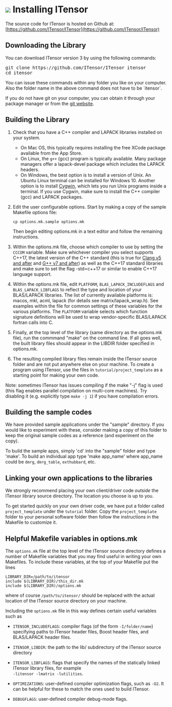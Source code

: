 # <img src="docs/VERSION/install/icon.png" class="largeicon"> Installing ITensor

The source code for ITensor is hosted on Github at:
[https://github.com/ITensor/ITensor](https://github.com/ITensor/ITensor)

## Downloading the Library

You can download ITensor version 3 by using the following commands:
<div class="commandline"><pre>
git clone https://github.com/ITensor/ITensor itensor
cd itensor
</pre></div>
You can issue these commands within any folder you like on your computer. Also the folder name in the above command does not have to be `itensor`.

If you do not have git on your computer, you can obtain it through your package manager or from the
<a href="http://git-scm.com/" target="blank_">git website</a>.

## Building the Library

1. Check that you have a C++ compiler and LAPACK libraries installed on your system.
   * On Mac OS, this typically requires installing the free XCode package available 
   from the App Store. 
   * On Linux, the `g++` (gcc) program is typically available. Many package managers
     offer a lapack-devel package which includes the LAPACK headers.
   * On Windows, the best option is to install a version of Unix. An Ubuntu Linux 
     terminal can be installed for Windows 10. Another option is to install 
     <a href="https://www.cygwin.com" target="blank_">Cygwin</a>,
     which lets you run Unix programs inside a terminal. If you use Cygwin, make sure to install
     the C++ compiler (gcc) and LAPACK packages.

2. Edit the user configurable options. Start by making a copy 
   of the sample Makefile options file: 

   `cp options.mk.sample options.mk`

   Then begin editing options.mk in a text editor
   and follow the remaining instructions.

3. Within the options.mk file, choose which compiler to use by setting the `CCCOM` 
   variable. Make sure whichever compiler you select supports C++17, the latest version of the
   C++ standard (this is true for [Clang v5 and after](https://clang.llvm.org/cxx_status.html)
   and [G++ v7 and after](https://www.gnu.org/software/gcc/projects/cxx-status.html#cxx17)) as 
   well as the C++17 standard libraries and make sure to set the flag -std=c++17 or similar 
   to enable C++17 language support.
   
5. Within the options.mk file, edit `PLATFORM`, `BLAS_LAPACK_INCLUDEFLAGS` and `BLAS_LAPACK_LIBFLAGS` to reflect the
   type and location of your BLAS/LAPACK libraries. The list of currently
   available platforms is: macos, mkl, acml, lapack
   (for details see matrix/lapack_wrap.h). 
   See examples within the file for common settings of these variables for the various platforms.
   The `PLATFORM` variable 
   selects which function signature definitions will be used to wrap 
   vendor-specific BLAS/LAPACK fortran calls into C.

6. Finally, at the top level of the library (same directory as the options.mk file),
   run the commmand "make" on the command line.
   If all goes well, the built library files should appear in the LIBDIR
   folder specified in options.mk.

7. The resulting compiled library files remain inside the ITensor source
   folder and are not put anywhere else on your machine. To create a 
   program using ITensor, use the files in `tutorial/project_template` as a 
   starting point for making your own code.

Note: sometimes ITensor has issues compiling if the make "-j" flag is used 
(this flag enables parallel compilation on multi-core machines). Try 
disabling it (e.g. explicitly type `make -j 1`) if you have compilation 
errors.


## Building the sample codes

We have provided sample applications under the "sample" directory. If you 
would like to experiment with these, consider making a copy of this folder 
to keep the original sample codes as a reference (and experiment on the copy).

To build the sample apps, simply 'cd' into the "sample" folder and type 'make'.
To build an individual app type 'make app_name' where app_name could be
`dmrg`, `dmrg_table`,  `exthubbard`, etc.


## Linking your own applications to the libraries

We strongly recommend placing your own client/driver code *outside* the 
ITensor library source directory. The location you choose is up to you. 

To get started quickly on your own driver code, we have put a folder
called `project_template` under the `tutorial` folder. Copy the `project_template`
folder to your personal software folder then follow the instructions in the
Makefile to customize it.


## Helpful Makefile variables in options.mk

The `options.mk` file at the top level of the ITensor source directory 
defines a number of Makefile variables that you may find useful in writing 
your own Makefiles. To include these variables, at the top of your Makefile 
put the lines

    LIBRARY_DIR=/path/to/itensor
    include $(LIBRARY_DIR)/this_dir.mk
    include $(LIBRARY_DIR)/options.mk

where of course `/path/to/itensor/` should be replaced with the actual 
location of the ITensor source directory on your machine. 

Including the `options.mk` file in this way defines certain useful 
variables such as 

* `ITENSOR_INCLUDEFLAGS`: compiler flags (of the form `-I/folder/name`) specifying paths to
  ITensor header files, Boost header files, and BLAS/LAPACK header files.

* `ITENSOR_LIBDIR`: the path to the lib/ subdirectory of the ITensor source directory

* `ITENSOR_LIBFLAGS`: flags that specify the names of the statically linked ITensor 
  library files, for example <br/> `-litensor -lmatrix -lutilities`.

* `OPTIMIZATIONS`: user-defined compiler optimization flags, such as `-O2`. It can be helpful for these to 
  match the ones used to build ITensor.

* `DEBUGFLAGS`: user-defined compiler debug-mode flags.
